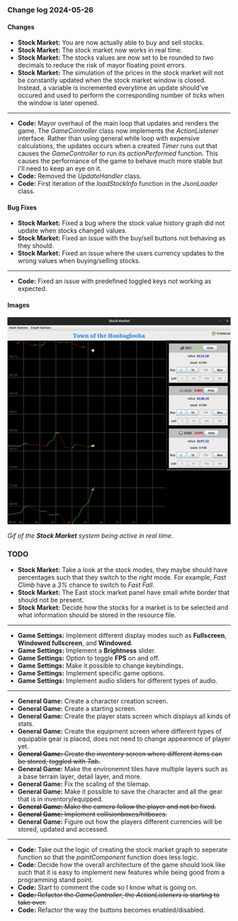 ### Change log 2024-05-26

#### Changes

- **Stock Market:** You are now actually able to buy and sell stocks.
- **Stock Market:** The stock market now works in real time.
- **Stock Market:** The stocks values are now set to be rounded to two decimals to reduce the risk of mayor floating point errors.
- **Stock Market:** The simulation of the prices in the stock market will not be constantly updated when the stock market window is closed. Instead, a variable is incremented everytime an update should've occured and used to perform the corresponding number of *ticks* when the window is later opened.

---

- **Code:** Mayor overhaul of the main loop that updates and renders the game. The *GameController* class now implements the *ActionListener* interface. Rather than using general while loop with expensive calculations, the updates occurs when a created *Timer* runs out that causes the *GameController* to run its *actionPerformed* function. This causes the performance of the game to behave much more stable but I'll need to keep an eye on it.
- **Code:** Removed the *UpdateHandler* class.
- **Code:** First iteration of the *loadStockInfo* function in the *JsonLoader* class.

#### Bug Fixes

- **Stock Market:** Fixed a bug where the stock value history graph did not update when stocks changed values.
- **Stock Market:** Fixed an issue with the buy/sell buttons not behaving as they should.
- **Stock Market:** Fixed an issue where the users currency updates to the wrong values when buying/selling stocks.

---

- **Code:** Fixed an issue with predefined toggled keys not working as expected.

#### Images

![realTimeStockGraph](/readme_handling/images/2024-05-26/realTimeStockMarket.gif)

*Gif of the **Stock Market** system being active in real time.*

### TODO

- **Stock Market:** Take a look at the stock modes, they maybe should have percentages such that they switch to the *right* mode. For example, *Fast Climb* have a *3%* chance to switch to *Fast Fall*.
- **Stock Market:** The East stock market panel have small white border that should not be present.
- **Stock Market:** Decide how the stocks for a market is to be selected and what information should be stored in the resource file.

---

- **Game Settings:** Implement different display modes such as **Fullscreen**, **Windowed fullscreen**, and **Windowed**.
- **Game Settings:** Implement a **Brightness** slider.
- **Game Settings:** Option to toggle **FPS** on and off.
- **Game Settings:** Make it possible to change keybindings.
- **Game Settings:** Implement specific game options.
- **Game Settings:** Implement audio sliders for different types of audio.

---

- **General Game:** Create a character creation screen.
- **General Game:** Create a starting screen.
- **General Game:** Create the player stats screen which displays all kinds of stats.
- **General Game:** Create the equipment screen where different types of equipable gear is placed, does not need to change appearence of player yet.
- ~~**General Game:** Create the inventory screen where different items can be stored, toggled with *Tab*.~~
- **General Game:** Make the environemnt tiles have multiple layers such as a base terrain layer, detail layer, and more.
- **General Game:** Fix the scaling of the tilemap.
- **General Game:** Make it possible to save the character and all the gear that is in inventory/equipped.
- ~~**General Game:** Make the camera follow the player and not be fixed.~~
- ~~**General Game:** Implement collisionboxes/hitboxes.~~
- **General Game:** Figure out how the players different currencies will be stored, updated and accessed.

---

- **Code:** Take out the logic of creating the stock market graph to seperate function so that the *paintComponent* function does less logic.
- **Code:** Decide how the overall architecture of the game should look like such that it is easy to implement new features while being good from a programming stand point.
- **Code:** Start to comment the code so I know what is going on.
- ~~**Code:** Refactor the *GameController*, the *ActionListeners* is starting to take over.~~
- **Code:** Refactor the way the buttons becomes enabled/disabled.
